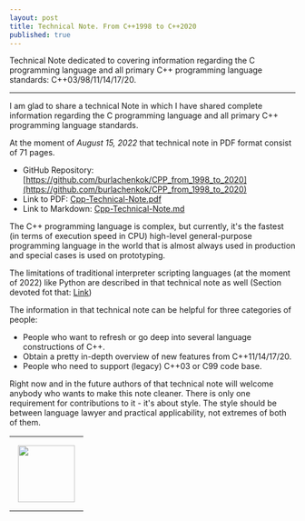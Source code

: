 ```yaml
---
layout: post
title: Technical Note. From C++1998 to C++2020
published: true
---
```


Technical Note dedicated to covering information regarding the C programming language and all primary C++ programming language standards: C++03/98/11/14/17/20.

---

I am glad to share a technical Note in which I have shared complete information regarding the C programming language and all primary C++ programming language standards.

At the moment of *August 15, 2022* that technical note in PDF format consist of 71 pages. 


* GitHub Repository: [https://github.com/burlachenkok/CPP_from_1998_to_2020](https://github.com/burlachenkok/CPP_from_1998_to_2020)
* Link to PDF: [Cpp-Technical-Note.pdf](https://github.com/burlachenkok/CPP_from_1998_to_2020/blob/main/Cpp-Technical-Note.pdf)
* Link to Markdown: [Cpp-Technical-Note.md](https://github.com/burlachenkok/CPP_from_1998_to_2020/blob/main/Cpp-Technical-Note.md)

The C++ programming language is complex, but currently, it's the fastest (in terms of execution speed in CPU) high-level general-purpose programming language in the world that is almost always used in production and special cases is used on prototyping. 

The limitations of traditional interpreter scripting languages (at the moment of 2022) like Python are described in that technical note as well (Section devoted fot that: [Link](https://github.com/burlachenkok/CPP_from_1998_to_2020/blob/main/Cpp-Technical-Note.md#downsides-of-interpretable-languages))

The information in that technical note can be helpful for three categories of people:

* People who want to refresh or go deep into several language constructions of C++.
* Obtain a pretty in-depth overview of new features from C++11/14/17/20.
* People who need to support (legacy) C++03 or C99 code base.

Right now and in the future authors of that technical note will welcome anybody who wants to make this note cleaner. There is only one requirement for contributions to it - it's about style. The style should be between language lawyer and practical applicability, not extremes of both of them.

<table>
<tr>
<td style="padding: 15px"> <img height="100px" src="https://burlachenkok.github.io/materials/cpp-logo.svg"/></td>
</tr>
</table>
